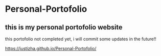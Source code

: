 # Personal-Portofolio
<h2>this is my personal portofolio website</h2>
<p>this portofolio not completed yet, i will commit some updates in the future!!</p>
<a href="https://justizha.github.io/Personal-Portofolio/">https://justizha.github.io/Personal-Portofolio/</a>
